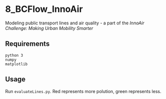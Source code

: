 # 8_BCFlow_InnoAir
Modeling public transport lines and air quality - a part of the *InnoAir Challenge: Making Urban Mobility Smarter*


## Requirements
```
python 3
numpy
matplotlib
```

## Usage

Run `evaluateLines.py`. Red represents more polution, green represents less.
